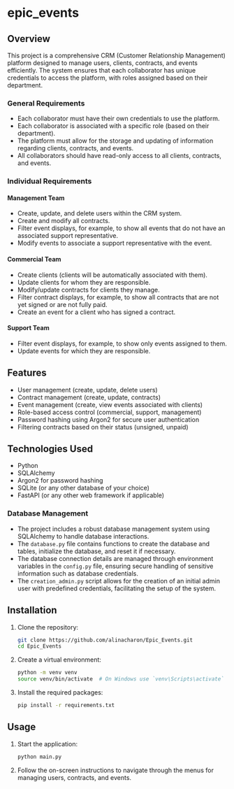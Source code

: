 
# epic_events

## Overview

This project is a comprehensive CRM (Customer Relationship Management) platform designed to manage users, clients, contracts, and events efficiently. The system ensures that each collaborator has unique credentials to access the platform, with roles assigned based on their department.

### General Requirements
- Each collaborator must have their own credentials to use the platform.
- Each collaborator is associated with a specific role (based on their department).
- The platform must allow for the storage and updating of information regarding clients, contracts, and events.
- All collaborators should have read-only access to all clients, contracts, and events.

### Individual Requirements

#### Management Team
- Create, update, and delete users within the CRM system.
- Create and modify all contracts.
- Filter event displays, for example, to show all events that do not have an associated support representative.
- Modify events to associate a support representative with the event.

#### Commercial Team
- Create clients (clients will be automatically associated with them).
- Update clients for whom they are responsible.
- Modify/update contracts for clients they manage.
- Filter contract displays, for example, to show all contracts that are not yet signed or are not fully paid.
- Create an event for a client who has signed a contract.

#### Support Team
- Filter event displays, for example, to show only events assigned to them.
- Update events for which they are responsible.

## Features

- User management (create, update, delete users)
- Contract management (create, update, contracts)
- Event management (create, view events associated with clients)
- Role-based access control (commercial, support, management)
- Password hashing using Argon2 for secure user authentication
- Filtering contracts based on their status (unsigned, unpaid)

## Technologies Used

- Python
- SQLAlchemy
- Argon2 for password hashing
- SQLite (or any other database of your choice)
- FastAPI (or any other web framework if applicable)

### Database Management
- The project includes a robust database management system using SQLAlchemy to handle database interactions.
- The `database.py` file contains functions to create the database and tables, initialize the database, and reset it if necessary.
- The database connection details are managed through environment variables in the `config.py` file, ensuring secure handling of sensitive information such as database credentials.
- The `creation_admin.py` script allows for the creation of an initial admin user with predefined credentials, facilitating the setup of the system.


## Installation

1. Clone the repository:
   ```bash
   git clone https://github.com/alinacharon/Epic_Events.git
   cd Epic_Events
   ```

2. Create a virtual environment:
   ```bash
   python -m venv venv
   source venv/bin/activate  # On Windows use `venv\Scripts\activate`
   ```

3. Install the required packages:
   ```bash
   pip install -r requirements.txt
   ```

## Usage

1. Start the application:
   ```bash
   python main.py
   ```

2. Follow the on-screen instructions to navigate through the menus for managing users, contracts, and events.
